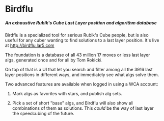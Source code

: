 # Birdflu

##### An exhaustive Rubik's Cube Last Layer position and algorithm database

Birdflu is a specialized tool for serious Rubik's Cube people, but is also useful for any cuber wanting to find 
solutions to a last layer position. It's live at <http://birdflu.lar5.com>

The foundation is a database of all 43 million 17 moves 
or less last layer algs, generated once and for all by Tom Rokicki. 

On top of that is a UI that let you search and filter among all the 3916 last layer positions in different ways, 
and immediately see what algs solve them.

Two advanced features are available when logged in using a WCA account:

1. Mark algs as favorites with stars, and publish alg sets.

2. Pick a set of short "base" algs, and Birdflu will also show all combinations of them as solutions. This 
_could_ be the way of last layer the speedcubing of the future.